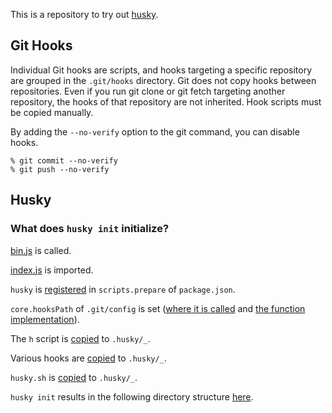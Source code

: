 This is a repository to try out [husky](https://github.com/typicode/husky).

## Git Hooks

Individual Git hooks are scripts, and hooks targeting a specific repository are grouped in the `.git/hooks` directory.
Git does not copy hooks between repositories. Even if you run git clone or git fetch targeting another repository, the hooks of that repository are not inherited. Hook scripts must be copied manually.

By adding the `--no-verify` option to the git command, you can disable hooks.

```console
% git commit --no-verify
% git push --no-verify
```

## Husky

### What does `husky init` initialize?

[bin.js](https://github.com/typicode/husky/blob/0692639896ea5b5dd5ffc607575f6f870b21cb0f/bin.js) is called.

[index.js](https://github.com/typicode/husky/blob/0692639896ea5b5dd5ffc607575f6f870b21cb0f/index.js) is imported.

`husky` is [registered](https://github.com/typicode/husky/blob/0692639896ea5b5dd5ffc607575f6f870b21cb0f/bin.js#L14) in `scripts.prepare` of `package.json`.

`core.hooksPath` of `.git/config` is set ([where it is called](https://github.com/typicode/husky/blob/0692639896ea5b5dd5ffc607575f6f870b21cb0f/bin.js#L16) and [the function implementation](https://github.com/typicode/husky/blob/0692639896ea5b5dd5ffc607575f6f870b21cb0f/index.js#L14)).

The `h` script is [copied](https://github.com/typicode/husky/blob/0692639896ea5b5dd5ffc607575f6f870b21cb0f/index.js#L21) to `.husky/_`.

Various hooks are [copied](https://github.com/typicode/husky/blob/0692639896ea5b5dd5ffc607575f6f870b21cb0f/index.js#L22) to `.husky/_`.

`husky.sh` is [copied](https://github.com/typicode/husky/blob/0692639896ea5b5dd5ffc607575f6f870b21cb0f/index.js#L23) to `.husky/_`.

`husky init` results in the following directory structure [here](https://github.com/uraitakahito/hello-husky/tree/7c37969c7a870c4a29e96d179ef76784d553ebec/.husky).
